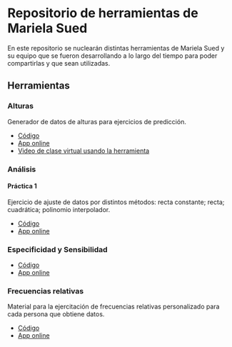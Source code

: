 # Repositorio de herramientas de Mariela Sued

En este repositorio se nuclearán distintas herramientas de Mariela Sued y su equipo que se fueron desarrollando a lo largo del tiempo para poder compartirlas y que sean utilizadas.

## Herramientas

### Alturas

Generador de datos de alturas para ejercicios de predicción.

- [Código](https://github.com/matiaslopez/msued/tree/main/alturas)
- [App online](https://msued.shinyapps.io/alturas/)
- [Video de clase virtual usando la herramienta](https://drive.google.com/file/d/10eLoIfujMsqw8MuuaZv26GDq65q9tww7/view)


### Análisis 

#### Práctica 1

Ejercicio de ajuste de datos por distintos métodos: recta constante; recta; cuadrática; polinomio interpolador.

- [Código](https://github.com/matiaslopez/msued/tree/main/analisis/practica_1)
- [App online](https://msued.shinyapps.io/analisis_practica_1/)


### Especificidad y Sensibilidad

- [Código](https://github.com/matiaslopez/msued/tree/main/especificidad_sensibilidad)
- [App online](https://msued.shinyapps.io/especificidad_sensibilidad/)


### Frecuencias relativas

Material para la ejercitación de frecuencias relativas personalizado para cada persona que obtiene datos.

- [Código](https://github.com/matiaslopez/msued/tree/main/frecuencias_relativas)
- [App online](https://msued.shinyapps.io/frecuencias_relativas/)
